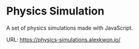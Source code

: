 # Physics Simulation

A set of physics simulations made with JavaScript.

URL: https://physics-simulations.alexkwon.io/
